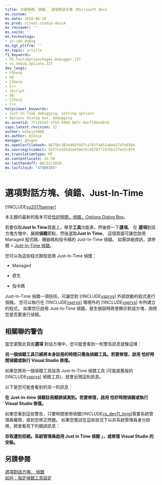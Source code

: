 ```yaml
---
title: 只是時間，偵錯、 選項對話方塊 |Microsoft Docs
ms.custom: ''
ms.date: 2018-06-30
ms.prod: visual-studio-dev14
ms.reviewer: ''
ms.suite: ''
ms.technology:
- vs-ide-debug
ms.tgt_pltfrm: ''
ms.topic: article
f1_keywords:
- VS.ToolsOptionsPages.Debugger.JIT
- vs.debug.options.JIT
dev_langs:
- FSharp
- VB
- CSharp
- C++
- JScript
- VB
- CSharp
- C++
helpviewer_keywords:
- Just-In-Time debugging, setting options
- Options dialog box, debugging
ms.assetid: 7f11b2e3-3fb5-449d-b07c-6ecf1d6a487d
caps.latest.revision: 22
author: mikejo5000
ms.author: mikejo
manager: ghogen
ms.openlocfilehash: 8675bc383a492f4d7ca762fa052a0e6174fe01bb
ms.sourcegitcommit: 55f7ce2d5d2e458e35c45787f1935b237ee5c9f8
ms.translationtype: MT
ms.contentlocale: zh-TW
ms.lasthandoff: 08/22/2018
ms.locfileid: "47489355"
---
```

# <a name="just-in-time-debugging-options-dialog-box"></a>選項對話方塊、偵錯、Just-In-Time
[!INCLUDE[vs2017banner](../includes/vs2017banner.md)]

本主題的最新的版本可從[恰好時間，偵錯，Options Dialog Box](https://docs.microsoft.com/visualstudio/debugger/just-in-time-debugging-options-dialog-box)。  
  
若要存取**Just In Time**頁面上，移至**工具**功能表，然後按一下**選項**。 在 **選項**對話方塊方塊中，展開**偵錯**節點，然後選取**Just In Time**。 這個頁面可讓您啟用 Managed 程式碼、機器碼和指令碼的 Just-In-Time 偵錯。 如需詳細資訊，請參閱 < [Just-In-Time 偵錯](../debugger/just-in-time-debugging-in-visual-studio.md)。  
  
 您可以為這些程式類型啟用 Just-In-Time 偵錯：  
  
-   Managed  
  
-   原生  
  
-   指令碼  
  
 Just-In-Time 偵錯一項技術，可讓您對 [!INCLUDE[vsprvs](../includes/vsprvs-md.md)] 外部啟動的程式進行偵錯。 您可以執行在 [!INCLUDE[vsprvs](../includes/vsprvs-md.md)] 環境外的 [!INCLUDE[vsprvs](../includes/vsprvs-md.md)] 中所建立的程式。 如果您已啟用 Just-In-Time 偵錯，發生損毀時將會顯示對話方塊，詢問您是否要進行偵錯。  
  
## <a name="associated-warnings"></a>相關聯的警告  
 當您瀏覽此頁面**選項** 對話方塊中，您可能會看到一則警告訊息就像這樣：  
  
 **另一個偵錯工具已經將本身註冊的時間只需為偵錯工具。若要修復，啟用 恰好時間偵錯或執行 Visual Studio 修復。**  
  
 如果您將另一個偵錯工具設為 Just-In-Time 偵錯工具 (可能是舊版的 [!INCLUDE[vsprvs](../includes/vsprvs-md.md)] 偵錯工具)，就會出現這則訊息。  
  
 以下是您可能會看到的另一則訊息：  
  
 **在 Just-in-time 偵錯註冊錯誤偵測到。若要修復，啟用 恰好時間偵錯或執行 Visual Studio 修復。**  
  
 如果您看到這些警告，只要時間使用偵錯[!INCLUDE[vs_dev11_long](../includes/vs-dev11-long-md.md)]需要系統管理員權限，直到您修正問題。 如果您嘗試在這些狀況下以非系統管理員身分啟用，將會看見下列錯誤訊息：  
  
 **存取遭到拒絕。系統管理員啟用 Just In Time 偵錯 」，或修復 Visual Studio 的安裝。**  
  
## <a name="see-also"></a>另請參閱  
 [選項對話方塊、 偵錯](../debugger/debugging-options-dialog-box.md)   
 [如何：指定偵錯工具設定](../debugger/how-to-specify-debugger-settings.md)



